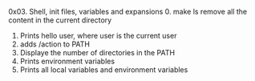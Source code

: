 0x03. Shell, init files, variables and expansions
0. make ls remove all the content in the current directory
1. Prints hello user, where user is the current user
2. adds /action to PATH
3. Displaye the number of directories in the PATH 
4. Prints environment variables
5. Prints all local variables and environment variables
